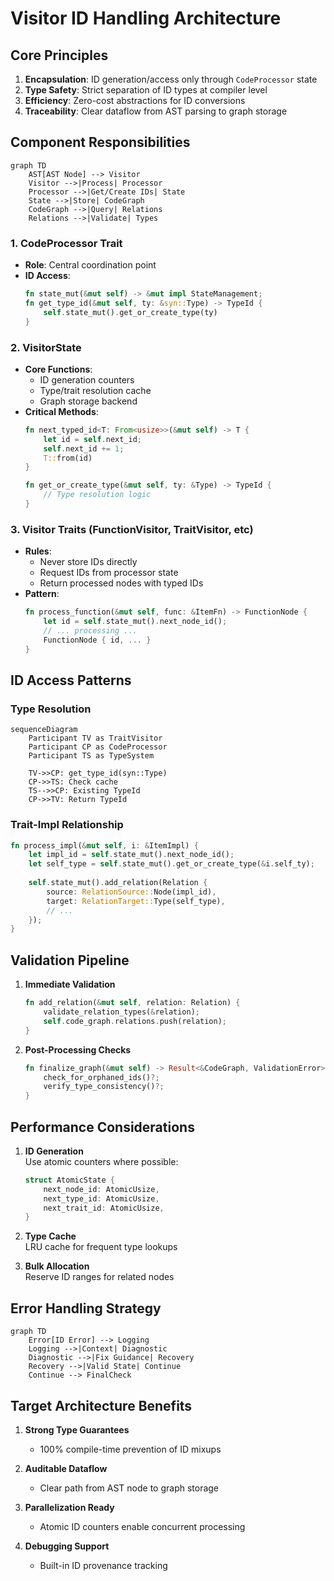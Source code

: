 # Visitor ID Handling Architecture

## Core Principles
1. **Encapsulation**: ID generation/access only through `CodeProcessor` state
2. **Type Safety**: Strict separation of ID types at compiler level
3. **Efficiency**: Zero-cost abstractions for ID conversions
4. **Traceability**: Clear dataflow from AST parsing to graph storage

## Component Responsibilities

```mermaid
graph TD
    AST[AST Node] --> Visitor
    Visitor -->|Process| Processor
    Processor -->|Get/Create IDs| State
    State -->|Store| CodeGraph
    CodeGraph -->|Query| Relations
    Relations -->|Validate| Types
```

### 1. CodeProcessor Trait
- **Role**: Central coordination point
- **ID Access**:
  ```rust
  fn state_mut(&mut self) -> &mut impl StateManagement;
  fn get_type_id(&mut self, ty: &syn::Type) -> TypeId {
      self.state_mut().get_or_create_type(ty)
  }
  ```

### 2. VisitorState
- **Core Functions**:
  - ID generation counters
  - Type/trait resolution cache
  - Graph storage backend
- **Critical Methods**:
  ```rust
  fn next_typed_id<T: From<usize>>(&mut self) -> T {
      let id = self.next_id;
      self.next_id += 1;
      T::from(id)
  }
  
  fn get_or_create_type(&mut self, ty: &Type) -> TypeId {
      // Type resolution logic
  }
  ```

### 3. Visitor Traits (FunctionVisitor, TraitVisitor, etc)
- **Rules**:
  - Never store IDs directly
  - Request IDs from processor state
  - Return processed nodes with typed IDs
- **Pattern**:
  ```rust
  fn process_function(&mut self, func: &ItemFn) -> FunctionNode {
      let id = self.state_mut().next_node_id();
      // ... processing ...
      FunctionNode { id, ... }
  }
  ```

## ID Access Patterns

### Type Resolution
```mermaid
sequenceDiagram
    Participant TV as TraitVisitor
    Participant CP as CodeProcessor
    Participant TS as TypeSystem
    
    TV->>CP: get_type_id(syn::Type)
    CP->>TS: Check cache
    TS-->>CP: Existing TypeId
    CP->>TV: Return TypeId
```

### Trait-Impl Relationship
```rust
fn process_impl(&mut self, i: &ItemImpl) {
    let impl_id = self.state_mut().next_node_id();
    let self_type = self.state_mut().get_or_create_type(&i.self_ty);
    
    self.state_mut().add_relation(Relation {
        source: RelationSource::Node(impl_id),
        target: RelationTarget::Type(self_type),
        // ...
    });
}
```

## Validation Pipeline

1. **Immediate Validation**
   ```rust
   fn add_relation(&mut self, relation: Relation) {
       validate_relation_types(&relation);
       self.code_graph.relations.push(relation);
   }
   ```
   
2. **Post-Processing Checks**
   ```rust
   fn finalize_graph(&mut self) -> Result<&CodeGraph, ValidationError> {
       check_for_orphaned_ids()?;
       verify_type_consistency()?;
   }
   ```

## Performance Considerations

1. **ID Generation**  
   Use atomic counters where possible:
   ```rust
   struct AtomicState {
       next_node_id: AtomicUsize,
       next_type_id: AtomicUsize,
       next_trait_id: AtomicUsize,
   }
   ```
   
2. **Type Cache**  
   LRU cache for frequent type lookups

3. **Bulk Allocation**  
   Reserve ID ranges for related nodes

## Error Handling Strategy

```mermaid
graph TD
    Error[ID Error] --> Logging
    Logging -->|Context| Diagnostic
    Diagnostic -->|Fix Guidance| Recovery
    Recovery -->|Valid State| Continue
    Continue --> FinalCheck
```

## Target Architecture Benefits

1. **Strong Type Guarantees**
   - 100% compile-time prevention of ID mixups
   
2. **Auditable Dataflow**
   - Clear path from AST node to graph storage

3. **Parallelization Ready**
   - Atomic ID counters enable concurrent processing

4. **Debugging Support**
   - Built-in ID provenance tracking
